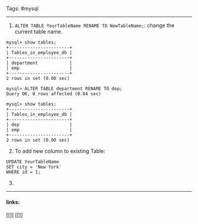 
Tags: #mysql 

------------------------------------------

1. `ALTER TABLE YourTableName RENAME TO NewTableName;`: change the current table name.
```
mysql> show tables;
+-----------------------+
| Tables_in_employee_db |
+-----------------------+
| department            |
| emp                   |
+-----------------------+
2 rows in set (0.00 sec)

mysql> ALTER TABLE department RENAME TO dep;
Query OK, 0 rows affected (0.04 sec)

mysql> show tables;
+-----------------------+
| Tables_in_employee_db |
+-----------------------+
| dep                   |
| emp                   |
+-----------------------+
2 rows in set (0.00 sec)
```
2. To add new column to existing Table:
```
UPDATE YourTableName
SET city = 'New York'
WHERE id = 1;
```
3. 


---------------------
#### links:
[[]]
[[]]